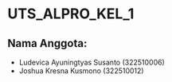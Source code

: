 # UTS_ALPRO_KEL_1
## Nama Anggota:
- Ludevica Ayuningtyas Susanto (322510006)
- Joshua Kresna Kusmono (322510012)
